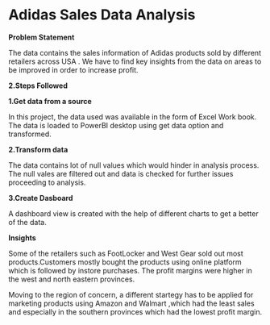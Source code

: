 # Adidas Sales Data Analysis
**Problem Statement**

The data contains the sales information of Adidas products sold by different retailers across USA . We have to find key insights from the data on areas to be improved in order to increase profit. 

**2.Steps Followed**

**1.Get data from a source**

In this project, the data  used was available in the form of Excel Work book. The data is loaded to PowerBI desktop using get data option and transformed.

**2.Transform data**

The data contains lot of null values which would hinder in analysis process. The null vales are filtered out and data is checked for further issues proceeding to  analysis.

**3.Create Dasboard**

 A dashboard view is created with the help of different charts to get a better of the data.

 **Insights**
 
 Some of the retailers such as FootLocker and West Gear sold out most products.Customers mostly bought the products using online platform which is followed by instore purchases. The profit margins were 
 higher in the west and north eastern provinces. 

 Moving to the region of concern, a different startegy has to be applied  for marketing products using Amazon and Walmart ,which had the least sales and especially in the  southern provinces which had the 
 lowest profit margin.
 

